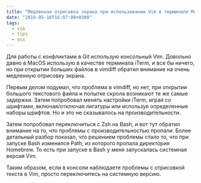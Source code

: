 ```yaml
---
title: "Медленная отрисовка экрана при использовании Vim в терминале MacOS"
date: "2019-05-16T16:07:00+0300"
tags:
  - vim
  - tips
  - osx
---
```

Для работы с конфликтами в Git использую консольный Vim. Довольно давно в MacOS использую в качестве терминала iTerm, и все бы ничего, но при открытии больших файлов в vimdiff обратил внимание на очень медленную отрисовку экрана.

Первым делом подумал, что проблема в vimdiff, но нет, при открытии большого текстового файла и попытке скрола возникают те же самые задержки. Затем попробовал менять настройки iTerm, играя со шрифтами, включая/отключая лигатуры или используя определенные наборы шрифтов. Но и это не сказывалось на производительности.

Затем попробовал переключиться с Zsh на Bash, и вот тут обратил внимание на то, что проблемы с производительностью пропали. Более детальный разбор показал, что решением проблемы стало то, что при запуске Bash изменился Path, из которого пропала директория Homebrew. То есть при запуске в Bash у меня запускалась системная версия Vim.

Таким образом, если в консоли наблюдаете проблемы с отрисовкой текста в Vim, просто переключитесь на системную версию.
